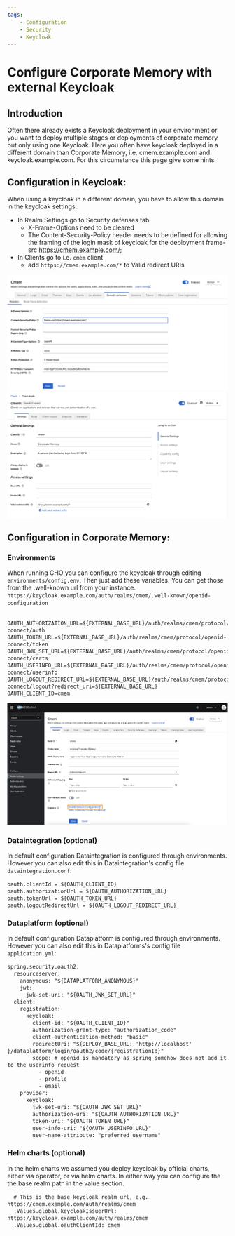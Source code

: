 ```yaml
---
tags:
    - Configuration
    - Security
    - Keycloak
---
```

# Configure Corporate Memory with external Keycloak

## Introduction

Often there already exists a Keycloak deployment in your environment or you want to deploy multiple stages or deployments of corporate memory but only using one Keycloak. Here you often have keycloak deployed in a different domain than Corporate Memory, i.e. cmem.example.com and keycloak.example.com. For this circumstance this page give some hints. 


## Configuration in Keycloak:

When using a keycloak in a different domain, you have to allow this domain in the keycloak settings: 

  - In Realm Settings go to Security defenses tab
      - X-Frame-Options need to be cleared
      - The Content-Security-Policy header needs to be defined for allowing the framing of the login mask of keycloak for the deployment frame-src https://cmem.example.com/;
  - In Clients go to i.e. `cmem` client
      - add `https://cmem.example.com/*` to Valid redirect URIs 


![CSP-settings](CSP-settings.png)
![Client redirect URI](client-redirect-uri.png)



## Configuration in Corporate Memory:
### Environments
When running CHO you can configure the keycloak through editing ```environments/config.env```. Then just add these variables. You can get those from the .well-known url from your instance. ```https://keycloak.example.com/auth/realms/cmem/.well-known/openid-configuration```

```

OAUTH_AUTHORIZATION_URL=${EXTERNAL_BASE_URL}/auth/realms/cmem/protocol/openid-connect/auth
OAUTH_TOKEN_URL=${EXTERNAL_BASE_URL}/auth/realms/cmem/protocol/openid-connect/token
OAUTH_JWK_SET_URL=${EXTERNAL_BASE_URL}/auth/realms/cmem/protocol/openid-connect/certs
OAUTH_USERINFO_URL=${EXTERNAL_BASE_URL}/auth/realms/cmem/protocol/openid-connect/userinfo
OAUTH_LOGOUT_REDIRECT_URL=${EXTERNAL_BASE_URL}/auth/realms/cmem/protocol/openid-connect/logout?redirect_uri=${EXTERNAL_BASE_URL}
OAUTH_CLIENT_ID=cmem

```

![well-known configuration](well-known-config.png)


### Dataintegration (optional)
In default configuration Dataintegration is configured through environments. However you can also edit this in Dataintegration's config file ```dataintegration.conf```:

```
oauth.clientId = ${OAUTH_CLIENT_ID}
oauth.authorizationUrl = ${OAUTH_AUTHORIZATION_URL}
oauth.tokenUrl = ${OAUTH_TOKEN_URL}
oauth.logoutRedirectUrl = ${OAUTH_LOGOUT_REDIRECT_URL}

```

### Dataplatform (optional)
In default configuration Dataplatform is configured through environments. However you can also edit this in Dataplatforms's config file ```application.yml```:

```
spring.security.oauth2:
  resourceserver:
    anonymous: "${DATAPLATFORM_ANONYMOUS}"
    jwt:
      jwk-set-uri: "${OAUTH_JWK_SET_URL}"
  client:
    registration:
      keycloak:
        client-id: "${OAUTH_CLIENT_ID}"
        authorization-grant-type: "authorization_code"
        client-authentication-method: "basic"
        redirectUri: "${DEPLOY_BASE_URL: 'http://localhost' }/dataplatform/login/oauth2/code/{registrationId}"
        scope: # openid is mandatory as spring somehow does not add it to the userinfo request
          - openid
          - profile
          - email
    provider:
      keycloak:
        jwk-set-uri: "${OAUTH_JWK_SET_URL}"
        authorization-uri: "${OAUTH_AUTHORIZATION_URL}"
        token-uri: "${OAUTH_TOKEN_URL}"
        user-info-uri: "${OAUTH_USERINFO_URL}"
        user-name-attribute: "preferred_username"
```


### Helm charts (optional)

In the helm charts we assumed you deploy keycloak by official charts, either via operator, or via helm charts. In either way you can configure the the base realm path in the value section.
```
  # This is the base keycloak realm url, e.g. https://cmem.example.com/auth/realms/cmem
  .Values.global.keycloakIssuerUrl: https://keycloak.example.com/auth/realms/cmem
  .Values.global.oauthClientId: cmem

```
